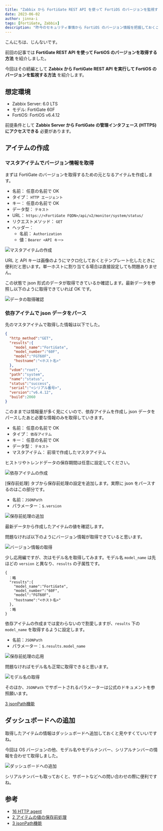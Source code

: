 ```yaml
---
title: "Zabbix から FortiGate REST API を使って FortiOS のバージョンを監視する（Zabbix 編）"
date: 2023-06-02
author: jinna-i
tags: [FortiGate, Zabbix]
description: "昨今のセキュリティ事情から FortiOS のバージョン情報を把握しておくことは大切です。前回の記事に続き、Zabbix から FortiGate REST API を実行して FortiOS のバージョンを監視する方法を紹介します。"
---
```


こんにちは、じんないです。

前回の記事では **FortiGate REST API を使って FortiOS のバージョンを取得する方法** を紹介しました。

今回はその続編として **Zabbix から FortiGate REST API を実行して FortiOS のバージョンを監視する方法** を紹介します。


## 想定環境

- Zabbix Server: 6.0 LTS
- モデル: FortiGate 60F
- FortiOS: FortiOS v6.4.12

前提条件として **Zabbix Server から FortiGate の管理インタフェース (HTTPS) にアクセスできる** 必要があります。

## アイテムの作成
### マスタアイテムでバージョン情報を取得

まずは FortiGate のバージョンを取得するための元となるアイテムを作成します。

- 名前： 任意の名前で OK
- タイプ： `HTTP エージェント`
- キー： 任意の名前で OK
- データ型： `テキスト`
- URL： `https://<FortiGate FQDN>/api/v2/monitor/system/status/`
- リクエストメソッド： `GET`
- ヘッダー：
    - 名前： `Authorization`
    - 値：`Bearer <API キー>`


![マスタアイテムの作成](images/001.png)

URL と API キーは画像のようにマクロ化しておくとテンプレート化したときに便利だと思います。単一ホストに割り当てる場合は直接設定しても問題ありません。

この状態で json 形式のデータが取得できているか確認します。最新データを参照し以下のように取得できていれば OK です。

![データの取得確認](images/002.png)

### 依存アイテムで json データをパース


先のマスタアイテムで取得した情報は以下でした。

```json
{
  "http_method":"GET",
  "results":{
    "model_name":"FortiGate",
    "model_number":"60F",
    "model":"FGT60F",
    "hostname":"<ホスト名>"
  },
  "vdom":"root",
  "path":"system",
  "name":"status",
  "status":"success",
  "serial":"<シリアル番号>",
  "version":"v6.4.12",
  "build":2060
}
```

このままでは情報量が多く見にくいので、依存アイテムを作成し json データをパースしたあと必要な情報のみを取得していきます。

- 名前： 任意の名前で OK
- タイプ： `依存アイテム`
- キー： 任意の名前で OK
- データ型： `テキスト`
- マスタアイテム： 前項で作成したマスタアイテム

ヒストリやトレンドデータの保存期間は任意に設定してください。

![依存アイテムの作成](images/003.png)

[保存前処理] タブから保存前処理の設定を追加します。実際に json をパースするのはこの部分です。

- 名前：`JSONPath`
- パラメーター：`$.version`

![保存前処理の追加](images/004.png)

最新データから作成したアイテムの値を確認します。

問題なければ以下のようにバージョン情報が取得できていると思います。

![バージョン情報の取得](images/005.png)

少し応用編ですが、次はモデル名を取得してみます。モデル名 `model_name` は先ほどの `version` と異なり、`results` の子属性です。

```json{4}
{
　：略
  "results":{
    "model_name":"FortiGate",
    "model_number":"60F",
    "model":"FGT60F",
    "hostname":"<ホスト名>"
  },
　：略
}
```

依存アイテムの作成までは変わらないので割愛しますが、`results` 下の `model_name` を取得するように設定します。

- 名前：`JSONPath`
- パラメーター：`$.results.model_name`

![保存前処理の応用](images/006.png)

問題なければモデル名も正常に取得できると思います。

![モデル名の取得](images/007.png)

そのほか、`JSONPath` でサポートされるパラメーターは公式のドキュメントを参照願います。

[3 jsonPath機能](https://www.zabbix.com/documentation/6.0/jp/manual/config/items/preprocessing/jsonpath_functionality)

## ダッシュボードへの追加

取得したアイテムの情報はダッシュボードへ追加しておくと見やすくていいですね。

今回は OS バージョンの他、モデル名やモデルナンバー、シリアルナンバーの情報を合わせて取得しました。

![ダッシュボードへの追加](images/008.png)

シリアルナンバーも取っておくと、サポートなどへの問い合わせの際に便利ですね。

## 参考

- [16 HTTP agent](https://www.zabbix.com/documentation/6.0/jp/manual/config/items/itemtypes/http)
- [2 アイテムの値の保存前処理](https://www.zabbix.com/documentation/6.0/jp/manual/config/items/preprocessing)
- [3 jsonPath機能](https://www.zabbix.com/documentation/6.0/jp/manual/config/items/preprocessing/jsonpath_functionality)
